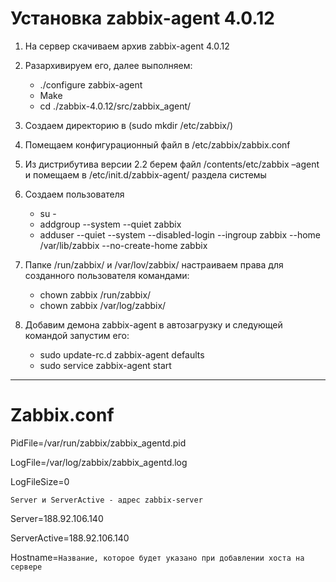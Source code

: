 # Установка zabbix-agent 4.0.12
1. На сервер скачиваем архив zabbix-agent 4.0.12
2. Разархивируем его, далее выполняем:

	* ./configure zabbix-agent
	* Make
	* cd ./zabbix-4.0.12/src/zabbix_agent/

3. Создаем директорию в (sudo mkdir /etc/zabbix/)
4. Помещаем конфигурационный файл в /etc/zabbix/zabbix.conf
5. Из дистрибутива версии 2.2 берем файл /contents/etc/zabbix –agent и помещаем в /etc/init.d/zabbix-agent/ раздела системы
6. Создаем пользователя
	
    * su -
	* addgroup --system --quiet zabbix
	* adduser --quiet --system --disabled-login --ingroup zabbix --home /var/lib/zabbix --no-create-home zabbix
	
7. Папке /run/zabbix/ и /var/lov/zabbix/ настраиваем права для созданного пользователя командами:

	* chown zabbix /run/zabbix/
	* chown zabbix /var/log/zabbix/

8. Добавим демона zabbix-agent в автозагрузку и следующей командой запустим его:

	* sudo update-rc.d zabbix-agent defaults
	* sudo service zabbix-agent start

***
# Zabbix.conf


PidFile=/var/run/zabbix/zabbix_agentd.pid

LogFile=/var/log/zabbix/zabbix_agentd.log

LogFileSize=0

``Server и ServerActive - адрес zabbix-server``

Server=188.92.106.140

ServerActive=188.92.106.140

Hostname=``Название, которое будет указано при добавлении хоста на сервере``